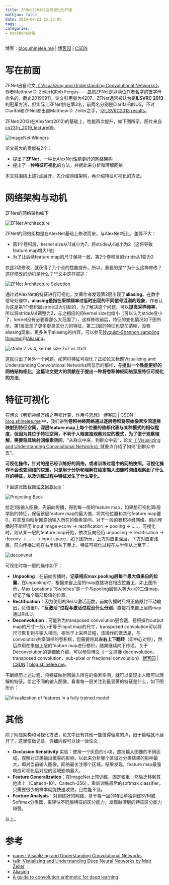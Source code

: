 ```yaml
---
title: ZFNet(2013)及可视化的开端
mathjax: false
date: 2019-09-21 15:23:05
tags:
categories:
- backbone网络
---
```


博客：[blog.shinelee.me](https://blog.shinelee.me/) | [博客园](https://www.cnblogs.com/shine-lee/) | [CSDN](https://blog.csdn.net/blogshinelee)



# 写在前面

ZFNet出自论文[《 Visualizing and Understanding Convolutional Networks》](https://arxiv.org/abs/1311.2901)，作者Matthew D. Zeiler和Rob Fergus——显然ZFNet是以两位作者名字的首字母命名的，截止20190911，论文引用量为4207。ZFNet通常被认为是**ILSVRC 2013**的冠军方法，但实际上ZFNet排在第3名，前两名分别是Clarifai和NUS，不过Clarifai和ZFNet都出自Matthew D. Zeiler之手，见[ILSVRC2013 results](http://www.image-net.org/challenges/LSVRC/2013/results.php#cls)。



ZFNet(2013)在AlexNet(2012)的基础上，性能再次提升，如下图所示，图片来自[cs231n_2019_lecture09](http://cs231n.stanford.edu/slides/2019/cs231n_2019_lecture09.pdf)。

![ImageNet Winners](https://s2.ax1x.com/2019/09/11/naIoOs.png)



论文最大的贡献有2个：

- 提出了**ZFNet**，一种比AlexNet性能更好的网络架构
- 提出了一种**特征可视化**的方法，并据此来分析和理解网络



本文将围绕上述2点展开，先介绍网络架构，再介绍特征可视化的方法。



# 网络架构与动机

ZFNet的网络架构如下

![ZFNet Architecture](https://s2.ax1x.com/2019/09/11/ndSmPH.png)

ZFNet的网络架构是在AlexNet基础上修改而来，与AlexNet相比，差异不大：

- 第1个卷积层，kernel size从11减小为7，将stride从4减小为2（这将导致feature map增大1倍）
- 为了让后续feature map的尺寸保持一致，第2个卷积层的stride从1变为2

仅这2项修改，就获得了几个点的性能提升。所以，重要的是**为什么这样修改？这样修改的动机是什么？**文中这样叙述：

![ZFNet Architecture Selection](https://s2.ax1x.com/2019/09/11/ndpQfJ.png)

通过对AlexNet的特征进行可视化，文章作者发现第2层出现了**aliasing**。在数字信号处理中，**aliasing是指在采样频率过低时出现的不同信号混淆的现象**，作者认为这是第1个卷积层stride过大引起的，为了解决这个问题，可以**提高采样频率**，所以将stride从4调整为2，与之相应的将kernel size也缩小（可以认为stride变小了，kernel没有必要看那么大范围了），这样修改前后，特征的变化情况如下图所示，第1层呈现了更多更具区分力的特征，第二2层的特征也更加清晰，没有aliasing现象。更多关于aliasing的内容，可以参见[Nyquist–Shannon sampling theorem](https://wiki2.org/En/Nyquist%E2%80%93Shannon_sampling_theorem)和[Aliasing](https://wiki2.org/en/Aliasing)。

![stride 2 vs 4, kernel size 7x7 vs 11x11](https://s2.ax1x.com/2019/09/11/ndAFEt.png)



这就引出了另外一个问题，如何将特征可视化？正如论文标题Visualizing and Understanding Convolutional Networks所显示的那样，**与提出一个性能更好的网络结构相比，这篇论文更大的贡献在于提出一种将卷积神经网络深层特征可视化的方法**。



# 特征可视化

在博文《卷积神经万络之卷积计算、作用与思想》 [博客园](https://www.cnblogs.com/shine-lee/p/9932226.html) | [CSDN](https://blog.csdn.net/blogshinelee/article/details/83858851) | [blog.shinelee.me](https://blog.shinelee.me/2018/11-08-%E5%8D%B7%E7%A7%AF%E7%A5%9E%E7%BB%8F%E7%BD%91%E7%BB%9C%E4%B9%8B%E5%8D%B7%E7%A7%AF%E8%AE%A1%E7%AE%97%E3%80%81%E4%BD%9C%E7%94%A8%E4%B8%8E%E6%80%9D%E6%83%B3.html) 中，我们讲到**卷积神经网络通过逐层卷积将原始像素空间逐层映射到特征空间，深层feature map上每个位置的值都代表与某种模式的相似程度，但因为其位于特征空间，不利于人眼直接观察对应的模式，为了便于观察理解，需要将其映射回像素空间**，“从群众中来，到群众中去”，论文[《 Visualizing and Understanding Convolutional Networks》](https://arxiv.org/abs/1311.2901)就重点介绍了如何“到群众中去”。



**可视化操作，针对的是已经训练好的网络，或者训练过程中的网络快照，可视化操作不会改变网络的权重，只是用于分析和理解在给定输入图像时网络观察到了什么样的特征，以及训练过程中特征发生了什么变化。**



下面这张图截自[论文同款talk](https://www.bilibili.com/video/av67354448/)：

![Projecting Back](https://s2.ax1x.com/2019/09/11/nd0MLQ.png)



给定1张输入图像，先前向传播，得到每一层的feature map，如果想可视化第$i$层学到的特征，保留该层feature map的最大值，将其他位置和其他feature map置0，将其反向映射回原始输入所在的像素空间。对于一般的卷积神经网络，前向传播时不断经历 input image→conv → rectification → pooling →……，可视化时，则从某一层的feature map开始，依次反向经历 unpooling → rectification → deconv → …… → input space，如下图所示，上方对应更深层，下方对应更浅层，前向传播过程在右半侧从下至上，特征可视化过程在左半侧从上至下：

![deconvnet](https://s2.ax1x.com/2019/09/11/ndsbNj.png)

可视化时每一层的操作如下：

- **Unpooling**：在前向传播时，**记录相应max pooling层每个最大值来自的位置**，在unpooling时，根据来自上层的map直接填在相应位置上，如上图所示，Max Locations “Switches”是一个与pooling层输入等大小的二值map，标记了每个局部极值的位置。
- **Rectification**：因为使用的ReLU激活函数，前向传播时只将正值原封不动输出，负值置0，**“反激活”过程与激活过程没什么分别**，直接将来自上层的map通过ReLU。
- **Deconvolution**：可能称为transposed convolution更合适，卷积操作output map的尺寸一般小于等于input map的尺寸，transposed convolution可以将尺寸恢复到与输入相同，相当于上采样过程，该操作的做法是，与convolution共享同样的卷积核，但需要将其**左右上下翻转**（即中心对称），然后作用在来自上层的feature map进行卷积，结果继续向下传递。关于Deconvolution的更细致介绍，可以参见博文《一文搞懂 deconvolution、transposed convolution、sub-­pixel or fractional convolution》 [博客园]((https://www.cnblogs.com/shine-lee/p/11559825.html)) | [CSDN](https://blog.csdn.net/firelx/article/details/101078452) | [blog.shinelee.me](https://blog.shinelee.me/2019/09-16-%E4%B8%80%E6%96%87%E6%90%9E%E6%87%82deconvolution%E3%80%81transposed-convolutionon%E3%80%81sub%C2%ADpixel-or-fractional-convolution.html)。

不断经历上述过程，将特征映射回输入所在的像素空间，就可以呈现出人眼可以理解的特征。给定不同的输入图像，看看每一层关注到最显著的特征是什么，如下图所示：

![Visualization of features in a fully trained model](https://s1.ax1x.com/2018/11/18/izLYCQ.png)



# 其他

除了网络架构和可视化方法，论文中还有其他一些值得留意的点，限于篇幅就不展开了，这里仅做记录，详细内容可以读一读论文：

- **Occlusion Sensitivity** 实验：使用一个灰色的小块，遮挡输入图像的不同区域，观察对正类输出概率的影响，以此来分析哪个区域对分类结果的影响最大，即对当前输入图像，网络最关注哪个区域。结果发现，feature map最强响应可视化后对应的区域影响最大。
- **Feature Generalization**：在ImageNet上预训练，固定权重，然后迁移到其他库上（Caltech-101、Caltech-256），重新训练最后的softmax classifier，只需要很少的样本就能快速收敛，且性能不错。
- **Feature Analysis**：对训练好的网络，基于每一层的特征单独训练SVM或Softmax分类器，来评估不同层特征的区分能力，发现越深层的特征区分能力越强。



以上。



# 参考

- [paper: Visualizing and Understanding Convolutional Networks](https://arxiv.org/abs/1311.2901)
- [talk: Visualizing and Understanding Deep Neural Networks by Matt Zeiler](https://www.bilibili.com/video/av67354448/)
- [Aliasing](http://users.wfu.edu/matthews/misc/DigPhotog/alias/)
- [A guide to convolution arithmetic for deep learning](https://arxiv.org/abs/1603.07285)